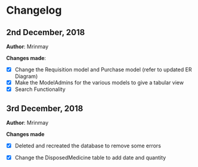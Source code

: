# Changelog

## 2nd December, 2018
**Author**: Mrinmay

**Changes made**:
- [x] Change the Requisition model and Purchase model (refer to updated ER Diagram)
- [x] Make the ModelAdmins for the various models to give a tabular view
- [x] Search Functionality 

## 3rd December, 2018
**Author**: Mrinmay

**Changes made**
- [x] Deleted and recreated the database to remove some errors
- [x] Change the DisposedMedicine table to add date and quantity

